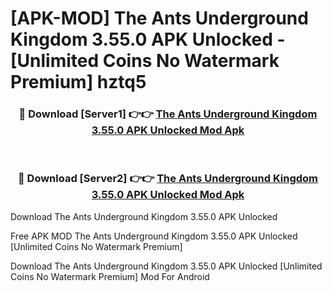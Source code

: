 # [APK-MOD] The Ants  Underground Kingdom 3.55.0 APK Unlocked - [Unlimited Coins No Watermark Premium] hztq5



<div align="center">
<h3>🔴 Download [Server1] 👉👉 <a href="https://momento.my/?title=The_Ants__Underground_Kingdom_3.55.0_APK_Unlocked">The Ants  Underground Kingdom 3.55.0 APK Unlocked Mod Apk</a></h3><br>

<h3>🔴 Download [Server2] 👉👉 <a href="https://momento.my/?title=The_Ants__Underground_Kingdom_3.55.0_APK_Unlocked">The Ants  Underground Kingdom 3.55.0 APK Unlocked Mod Apk</a></h3>
</div>



Download The Ants  Underground Kingdom 3.55.0 APK Unlocked 

Free APK MOD The Ants  Underground Kingdom 3.55.0 APK Unlocked [Unlimited Coins No Watermark Premium]

Download The Ants  Underground Kingdom 3.55.0 APK Unlocked [Unlimited Coins No Watermark Premium] Mod For Android
